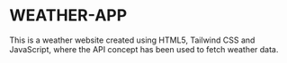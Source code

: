 # WEATHER-APP
 This is a weather website created using HTML5, Tailwind CSS and JavaScript, where the API concept has been used to fetch weather data.
